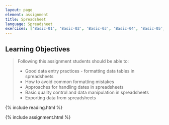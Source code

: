 ```yaml
---
layout: page
element: assignment
title: Spreadsheet                
language: Spreadsheet
exercises: ['Basic-01', 'Basic-02', 'Basic-03', 'Basic-04', 'Basic-05', 'Basic-06', 'Basic-07', 'Basic-08']
---
```


## Learning Objectives

> Following this assignment students should be able to:
>
> - Good data entry practices - formatting data tables in spreadsheets
> - How to avoid common formatting mistakes
> - Approaches for handling dates in spreadsheets
> - Basic quality control and data manipulation in spreadsheets
> - Exporting data from spreadsheets


{% include reading.html %}



{% include assignment.html %}

<!-- End of Assignments Template - Be sure to keep the include statements -->


